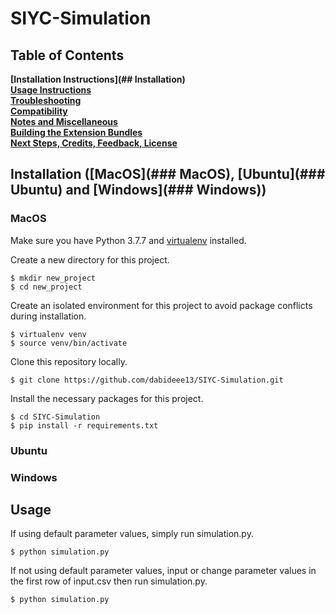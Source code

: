 # SIYC-Simulation

## Table of Contents
**[Installation Instructions](## Installation)**<br>
**[Usage Instructions](#usage-instructions)**<br>
**[Troubleshooting](#troubleshooting)**<br>
**[Compatibility](#compatibility)**<br>
**[Notes and Miscellaneous](#notes-and-miscellaneous)**<br>
**[Building the Extension Bundles](#building-the-extension-bundles)**<br>
**[Next Steps, Credits, Feedback, License](#next-steps)**<br>

## Installation ([MacOS](### MacOS), [Ubuntu](### Ubuntu) and [Windows](### Windows))
### MacOS 

Make sure you have Python 3.7.7 and [virtualenv](https://pypi.org/project/virtualenv/) installed.

Create a new directory for this project.
```
$ mkdir new_project
$ cd new_project
```

Create an isolated environment for this project to avoid package conflicts during installation.
```
$ virtualenv venv
$ source venv/bin/activate
```

Clone this repository locally.
```
$ git clone https://github.com/dabideee13/SIYC-Simulation.git 
```

Install the necessary packages for this project.
```
$ cd SIYC-Simulation
$ pip install -r requirements.txt
```

### Ubuntu
### Windows

## Usage

If using default parameter values, simply run simulation.py.
```
$ python simulation.py
```

If not using default parameter values, input or change parameter values in the first row of input.csv then run simulation.py.
```
$ python simulation.py
```

